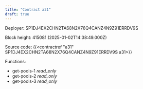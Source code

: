 ```yaml
---
title: "Contract a31"
draft: true
---
```

Deployer: SP1DJ4EX2CHN2TA68N2X76Q4CANZ4N9Z91ERRDV9S


 



Block height: 415081 (2025-01-02T14:38:49.000Z)

Source code: {{<contractref "a31" SP1DJ4EX2CHN2TA68N2X76Q4CANZ4N9Z91ERRDV9S a31>}}

Functions:

* get-pools-1 _read_only_
* get-pools-2 _read_only_
* get-pools-3 _read_only_
